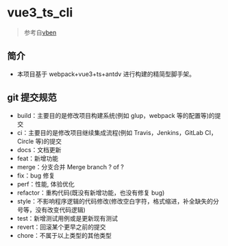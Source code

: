# vue3_ts_cli

> 参考自[vben](https://github.com/anncwb/vue-vben-admin)

## 简介

- 本项目基于 webpack+vue3+ts+antdv 进行构建的精简型脚手架。

## git 提交规范

- build：主要目的是修改项目构建系统(例如 glup，webpack 等的配置等)的提交
- ci：主要目的是修改项目继续集成流程(例如 Travis，Jenkins，GitLab CI，Circle 等)的提交
- docs：文档更新
- feat：新增功能
- merge：分支合并 Merge branch ? of ?
- fix：bug 修复
- perf：性能, 体验优化
- refactor：重构代码(既没有新增功能，也没有修复 bug)
- style：不影响程序逻辑的代码修改(修改空白字符，格式缩进，补全缺失的分号等，没有改变代码逻辑)
- test：新增测试用例或是更新现有测试
- revert：回滚某个更早之前的提交
- chore：不属于以上类型的其他类型
